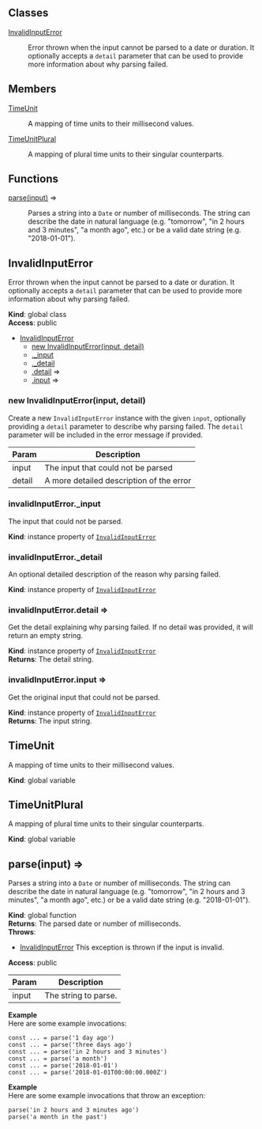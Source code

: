 ## Classes

<dl>
<dt><a href="#InvalidInputError">InvalidInputError</a></dt>
<dd><p>Error thrown when the input cannot be parsed to a date or duration. It
optionally accepts a <code>detail</code> parameter that can be used to provide more
information about why parsing failed.</p>
</dd>
</dl>

## Members

<dl>
<dt><a href="#TimeUnit">TimeUnit</a></dt>
<dd><p>A mapping of time units to their millisecond values.</p>
</dd>
<dt><a href="#TimeUnitPlural">TimeUnitPlural</a></dt>
<dd><p>A mapping of plural time units to their singular counterparts.</p>
</dd>
</dl>

## Functions

<dl>
<dt><a href="#parse">parse(input)</a> ⇒</dt>
<dd><p>Parses a string into a <code>Date</code> or number of milliseconds. The string can
describe the date in natural language (e.g. &quot;tomorrow&quot;, &quot;in 2 hours and 3
minutes&quot;, &quot;a month ago&quot;, etc.) or be a valid date string (e.g. &quot;2018-01-01&quot;).</p>
</dd>
</dl>

<a name="InvalidInputError"></a>

## InvalidInputError
Error thrown when the input cannot be parsed to a date or duration. It
optionally accepts a `detail` parameter that can be used to provide more
information about why parsing failed.

**Kind**: global class  
**Access**: public  

* [InvalidInputError](#InvalidInputError)
    * [new InvalidInputError(input, detail)](#new_InvalidInputError_new)
    * [._input](#InvalidInputError+_input)
    * [._detail](#InvalidInputError+_detail)
    * [.detail](#InvalidInputError+detail) ⇒
    * [.input](#InvalidInputError+input) ⇒

<a name="new_InvalidInputError_new"></a>

### new InvalidInputError(input, detail)
Create a new `InvalidInputError` instance with the given `input`,
optionally providing a `detail` parameter to describe why parsing failed.
The `detail` parameter will be included in the error message if provided.


| Param | Description |
| --- | --- |
| input | The input that could not be parsed |
| detail | A more detailed description of the error |

<a name="InvalidInputError+_input"></a>

### invalidInputError.\_input
The input that could not be parsed.

**Kind**: instance property of [<code>InvalidInputError</code>](#InvalidInputError)  
<a name="InvalidInputError+_detail"></a>

### invalidInputError.\_detail
An optional detailed description of the reason why parsing failed.

**Kind**: instance property of [<code>InvalidInputError</code>](#InvalidInputError)  
<a name="InvalidInputError+detail"></a>

### invalidInputError.detail ⇒
Get the detail explaining why parsing failed. If no detail was provided,
it will return an empty string.

**Kind**: instance property of [<code>InvalidInputError</code>](#InvalidInputError)  
**Returns**: The detail string.  
<a name="InvalidInputError+input"></a>

### invalidInputError.input ⇒
Get the original input that could not be parsed.

**Kind**: instance property of [<code>InvalidInputError</code>](#InvalidInputError)  
**Returns**: The input string.  
<a name="TimeUnit"></a>

## TimeUnit
A mapping of time units to their millisecond values.

**Kind**: global variable  
<a name="TimeUnitPlural"></a>

## TimeUnitPlural
A mapping of plural time units to their singular counterparts.

**Kind**: global variable  
<a name="parse"></a>

## parse(input) ⇒
Parses a string into a `Date` or number of milliseconds. The string can
describe the date in natural language (e.g. "tomorrow", "in 2 hours and 3
minutes", "a month ago", etc.) or be a valid date string (e.g. "2018-01-01").

**Kind**: global function  
**Returns**: The parsed date or number of milliseconds.  
**Throws**:

- [InvalidInputError](#InvalidInputError)
This exception is thrown if the input is invalid.

**Access**: public  

| Param | Description |
| --- | --- |
| input | The string to parse. |

**Example**  
Here are some example invocations:
```
const ... = parse('1 day ago')
const ... = parse('three days ago')
const ... = parse('in 2 hours and 3 minutes')
const ... = parse('a month')
const ... = parse('2018-01-01')
const ... = parse('2018-01-01T00:00:00.000Z')
```
**Example**  
Here are some example invocations that throw an exception:
```
parse('in 2 hours and 3 minutes ago')
parse('a month in the past')
```
